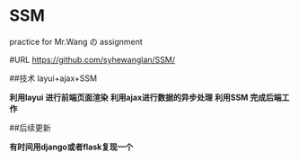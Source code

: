# SSM
practice for Mr.Wang の assignment

#URL
https://github.com/syhewanglan/SSM/


##技术 
layui+ajax+SSM


**利用layui 进行前端页面渲染**
**利用ajax进行数据的异步处理**
**利用SSM 完成后端工作**

##后续更新


**有时间用django或者flask复现一个**
